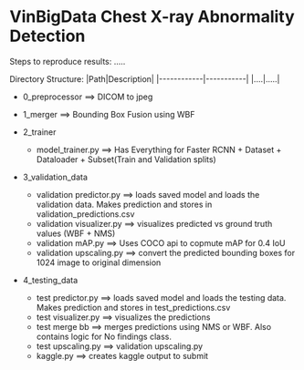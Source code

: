 # VinBigData Chest X-ray Abnormality Detection
 
 Steps to reproduce results:
 .....
 
 Directory Structure:
 |Path|Description|
 |------------|-----------|
 |....|.....|
 
- 0_preprocessor ==> DICOM to jpeg
- 1_merger ==> Bounding Box Fusion using WBF
- 2_trainer
    - model_trainer.py ==> Has Everything for Faster RCNN + Dataset + Dataloader + Subset(Train and Validation splits)

- 3_validation_data
   - validation predictor.py ==> loads saved model and loads the validation data. Makes prediction and stores in validation_predictions.csv
   - validation visualizer.py ==> visualizes predicted vs ground truth values (WBF + NMS)
   - validation mAP.py ==> Uses COCO api to copmute mAP for 0.4 IoU
   - validation upscaling.py ==> convert the predicted bounding boxes for 1024 image to original dimension
 
- 4_testing_data
   - test predictor.py ==> loads saved model and loads the testing data. Makes prediction and stores in test_predictions.csv
   - test visualizer.py ==> visualizes the predictions
   - test merge bb ==> merges predictions using NMS or WBF. Also contains logic for No findings class.
   - test upscaling.py ==> validation upscaling.py
   - kaggle.py ==> creates kaggle output to submit
